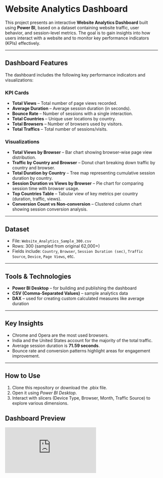 # Website Analytics Dashboard

This project presents an interactive **Website Analytics Dashboard** built using **Power BI**, based on a dataset containing website traffic, user behavior, and session-level metrics. The goal is to gain insights into how users interact with a website and to monitor key performance indicators (KPIs) effectively.

---

## Dashboard Features

The dashboard includes the following key performance indicators and visualizations:

### KPI Cards
- **Total Views** – Total number of page views recorded.
- **Average Duration** – Average session duration (in seconds).
- **Bounce Rate** – Number of sessions with a single interaction.
- **Total Countries** – Unique user locations by country.
- **Total Browsers** – Number of browsers used by visitors.
- **Total Traffics** – Total number of sessions/visits.

### Visualizations
- **Total Views by Browser** – Bar chart showing browser-wise page view distribution.
- **Traffic by Country and Browser** – Donut chart breaking down traffic by country and browser.
- **Total Duration by Country** – Tree map representing cumulative session duration by country.
- **Session Duration vs Views by Browser** – Pie chart for comparing session time with browser usage.
- **Top Countries Table** – Tabular view of key metrics per country (duration, traffic, views).
- **Conversion Count vs Non-conversion** – Clustered column chart showing session conversion analysis.

---

## Dataset

- File: `Website_Analytics_Sample_300.csv`
- Rows: 300 (sampled from original 62,000+)
- Fields include: `Country`, `Browser`, `Session Duration (sec)`, `Traffic Source`, `Device`, `Page Views`, etc.

---

## Tools & Technologies

- **Power BI Desktop** – for building and publishing the dashboard
- **CSV (Comma-Separated Values)** – sample analytics data
- **DAX** – used for creating custom calculated measures like average duration

---

## Key Insights

- Chrome and Opera are the most used browsers.
- India and the United States account for the majority of the total traffic.
- Average session duration is **71.59 seconds**.
- Bounce rate and conversion patterns highlight areas for engagement improvement.

---

## How to Use

1. Clone this repository or download the .pbix file.
2. Open it using *Power BI Desktop*.
3. Interact with slicers (Device Type, Browser, Month, Traffic Source) to explore various dimensions.

## Dashboard Preview
![image alt](https://github.com/ShravanyaNaik/Website-Analytic-Dashboard/blob/a3f7bbbf917b9e1e9112f7ee1ca7ecdf00921a14/README.md)

